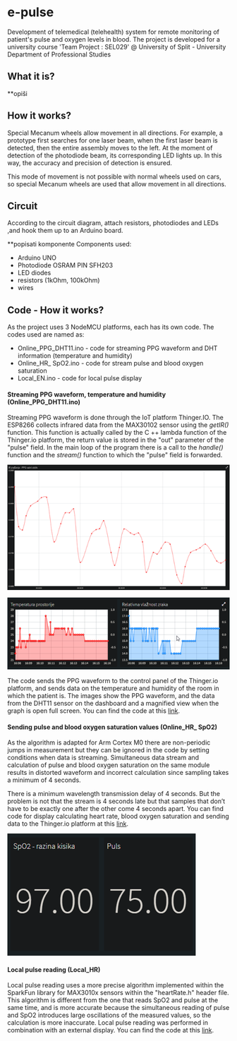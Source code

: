 # e-pulse
Development of telemedical (telehealth) system for remote monitoring of patient's pulse and oxygen levels in blood.
The project is developed for a university course 'Team Project : SEL029' @ University of Split - University Department of Professional Studies

## What it is?
**opiši 

## How it works?

Special Mecanum wheels allow movement in all directions. For example, a prototype first searches for one laser beam, when the first laser beam is detected, then the entire assembly moves to the left. At the moment of detection of the photodiode beam, its corresponding LED lights up. In this way, the accuracy and precision of detection is ensured. 

This mode of movement is not possible with normal wheels used on cars, so special Mecanum wheels are used that allow movement in all directions.

## Circuit
According to the circuit diagram, attach resistors, photodiodes and LEDs ,and hook them up to an Arduino board.

**popisati komponente
Components used: 
* Arduino UNO
* Photodiode OSRAM PIN SFH203
* LED diodes
* resistors (1kOhm, 100kOhm)
* wires 

## Code - How it works?
As the project uses 3 NodeMCU platforms, each has its own code. The codes used are named as:
*  Online_PPG_DHT11.ino - code for streaming PPG waveform and DHT information (temperature and humidity)
*  Online_HR_ SpO2.ino - code for stream pulse and blood oxygen saturation
*  Local_EN.ino - code for local pulse display

#### Streaming PPG waveform, temperature and humidity (Online_PPG_DHT11.ino)
Streaming PPG waveform is done through the IoT platform Thinger.IO. The ESP8266 collects infrared data from the MAX30102 sensor using the _getIR()_ function. This function is actually called by the C ++ lambda function of the Thinger.io platform, the return value is stored in the "out" parameter of the "pulse" field. In the main loop of the program there is a call to the _handle()_ function and the _stream()_ function to which the "pulse" field is forwarded.

![PPG-waveform](https://github.com/mateax/e-pulse/blob/main/Online_PPG_DHT11/images%20-%20PPG%20waveform%2C%20temperature%2C%20humidity/PPG%20waveform%20-%20full%20screen.png)

![temperature-and-humidity](https://github.com/mateax/e-pulse/blob/main/Online_PPG_DHT11/images%20-%20PPG%20waveform%2C%20temperature%2C%20humidity/Temperature%20and%20humidity%20-%20dashboard.png)

The code sends the PPG waveform to the control panel of the Thinger.io platform, and sends data on the temperature and humidity of the room in which the patient is. The images show the PPG waveform, and the data from the DHT11 sensor on the dashboard and a magnified view when the graph is open full screen. You can find the code at this [link](https://github.com/mateax/e-pulse/blob/main/Online_PPG_DHT11/Online_PPG_DHT11.ino).


#### Sending pulse and blood oxygen saturation values (Online_HR_ SpO2)
As the algorithm is adapted for Arm Cortex M0 there are non-periodic jumps in measurement but they can be ignored in the code by setting conditions when data is streaming.
Simultaneous data stream and calculation of pulse and blood oxygen saturation on the same module results in distorted waveform and incorrect calculation since sampling takes a minimum of 4 seconds.

There is a minimum wavelength transmission delay of 4 seconds. But the problem is not that the stream is 4 seconds late but that samples that don’t have to be exactly one after the other come 4 seconds apart.
You can find code for display calculating heart rate, blood oxygen saturation and sending data to the Thinger.io platform at this [link](https://github.com/mateax/e-pulse/blob/main/Online_HR__SpO2/Online_HR__SpO2.ino).

![pulse-and-blood-oxygen-saturation](https://github.com/mateax/e-pulse/blob/main/Online_HR__SpO2/images%20-%20pulse%20and%20blood%20oxygen%20saturation/pulse%20and%20blood%20oxygen%20saturation.png)

#### Local pulse reading (Local_HR)
Local pulse reading uses a more precise algorithm implemented within the SparkFun library for MAX3010x sensors within the "heartRate.h" header file. This algorithm is different from the one that reads SpO2 and pulse at the same time, and is more accurate because the simultaneous reading of pulse and SpO2 introduces large oscillations of the measured values, so the calculation is more inaccurate.
Local pulse reading was performed in combination with an external display. You can find the code at this  [link](https://github.com/mateax/e-pulse/blob/main/Local_HR/Local_HR.ino).







